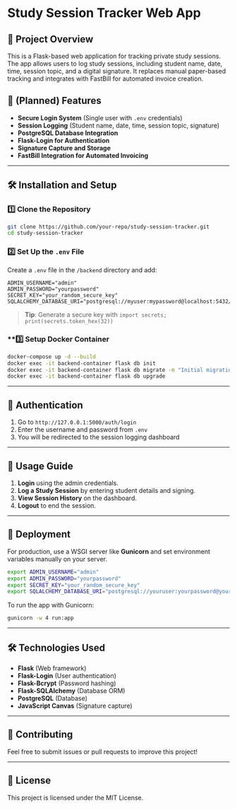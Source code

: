 # Study Session Tracker Web App

## 📌 Project Overview
This is a Flask-based web application for tracking private study sessions. The app allows users to log study sessions, including student name, date, time, session topic, and a digital signature. It replaces manual paper-based tracking and integrates with FastBill for automated invoice creation.

## 🚀 (Planned) Features
- **Secure Login System** (Single user with `.env` credentials)
- **Session Logging** (Student name, date, time, session topic, signature)
- **PostgreSQL Database Integration**
- **Flask-Login for Authentication**
- **Signature Capture and Storage**
- **FastBill Integration for Automated Invoicing**

---

## 🛠 Installation and Setup

### **1️⃣ Clone the Repository**
```bash
git clone https://github.com/your-repo/study-session-tracker.git
cd study-session-tracker
```

### **2️⃣ Set Up the `.env` File**
Create a `.env` file in the `/backend` directory and add:
```
ADMIN_USERNAME="admin"
ADMIN_PASSWORD="yourpassword"
SECRET_KEY="your_random_secure_key"
SQLALCHEMY_DATABASE_URI="postgresql://myuser:mypassword@localhost:5432/study_sessions"
```
> **Tip**: Generate a secure key with `import secrets; print(secrets.token_hex(32))`

### **3️⃣ Setup Docker Container
```bash
docker-compose up -d --build
docker exec -it backend-container flask db init
docker exec -it backend-container flask db migrate -m "Initial migration"
docker exec -it backend-container flask db upgrade
```

---

## 🔐 Authentication
1. Go to `http://127.0.0.1:5000/auth/login`
2. Enter the username and password from `.env`
3. You will be redirected to the session logging dashboard

---

## 📄 Usage Guide
1. **Login** using the admin credentials.
2. **Log a Study Session** by entering student details and signing.
3. **View Session History** on the dashboard.
4. **Logout** to end the session.

---

## 🚀 Deployment
For production, use a WSGI server like **Gunicorn** and set environment variables manually on your server.
```bash
export ADMIN_USERNAME="admin"
export ADMIN_PASSWORD="yourpassword"
export SECRET_KEY="your_random_secure_key"
export SQLALCHEMY_DATABASE_URI="postgresql://youruser:yourpassword@yourserver:5432/study_sessions"
```
To run the app with Gunicorn:
```bash
gunicorn -w 4 run:app
```

---

## 🛠 Technologies Used
- **Flask** (Web framework)
- **Flask-Login** (User authentication)
- **Flask-Bcrypt** (Password hashing)
- **Flask-SQLAlchemy** (Database ORM)
- **PostgreSQL** (Database)
- **JavaScript Canvas** (Signature capture)

---

## 🤝 Contributing
Feel free to submit issues or pull requests to improve this project!

---

## 📄 License
This project is licensed under the MIT License.

